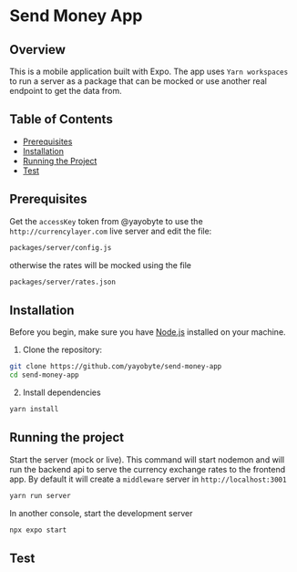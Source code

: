 # Send Money App

## Overview

This is a mobile application built with Expo. The app uses `Yarn workspaces` to run a server as a package that can be mocked or use another real endpoint to get the data from.

## Table of Contents

- [Prerequisites](#prerequisites)
- [Installation](#installation)
- [Running the Project](#running-the-project)
- [Test](#test)

## Prerequisites
Get the `accessKey` token from @yayobyte to use the `http://currencylayer.com` live server and edit the file: 
```bash
packages/server/config.js
```
otherwise the rates will be mocked using the file
```bash
packages/server/rates.json
```

## Installation

Before you begin, make sure you have [Node.js](https://nodejs.org/) installed on your machine.

1. Clone the repository:

```bash
git clone https://github.com/yayobyte/send-money-app
cd send-money-app
```

2. Install dependencies

```bash
yarn install
```

## Running the project
Start the server (mock or live). This command will start nodemon and will run the backend api to serve the currency exchange rates to the frontend app. By default it will create a `middleware` server in `http://localhost:3001`
```bash
yarn run server
```

In another console, start the development server
```bash
npx expo start 
```

## Test
